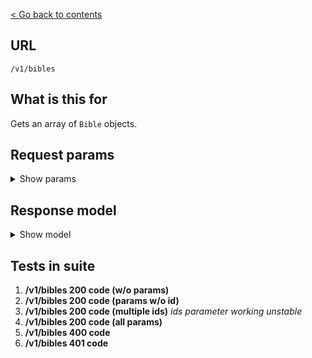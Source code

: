 [< Go back to contents](../README.md)

## URL

`/v1/bibles`

## What is this for

Gets an array of `Bible` objects.

## Request params

<details><summary>Show params</summary>

```TypeScript
{
  language?: string;
  abbreviation?: string;
  name?: string;
  ids?: string;
  'include-full-details'?: boolean;
}
```

</details>

## Response model

<details><summary>Show model</summary>

```TypeScript
{
  data: [
    {
      id: string;
      dblId: string;
      abbreviation: string;
      abbreviationLocal: string;
      language: {
        id: string;
        name: string;
        nameLocal: string;
        script: string;
        scriptDirection: string;
      };
      countries: [
        {
          id: string;
          name: string;
          nameLocal: string;
        },
      ];
      name: string;
      nameLocal: string;
      description: string;
      descriptionLocal: string;
      relatedDbl: string;
      type: string;
      updatedAt: string | Date;
      audioBibles: [
        {
          id: string;
          name: string;
          nameLocal: string;
          description: string;
          descriptionLocal: string;
        },
      ];
    },
  ];
}
```

</details>

## Tests in suite

1. **/v1/bibles 200 code (w/o params)**
2. **/v1/bibles 200 code (params w/o id)**
3. **/v1/bibles 200 code (multiple ids)** _ids parameter working unstable_
4. **/v1/bibles 200 code (all params)**
5. **/v1/bibles 400 code**
6. **/v1/bibles 401 code**
